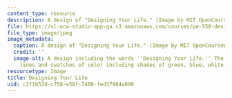 ```yaml
---
content_type: resource
description: A design of "Designing Your Life." (Image by MIT OpenCourseWare.)
file: https://ol-ocw-studio-app-qa.s3.amazonaws.com/courses/pe-550-designing-your-life-spring-2009/c2f1b52dc758e58f7400fed37984a090_pe-550s09-th.jpg
file_type: image/jpeg
image_metadata:
  caption: A design of "Designing Your Life." (Image by MIT OpenCourseWare.)
  credit: ''
  image-alt: A design including the words ''Designing Your Life.'' The design contains
    lines and swatches of color including shades of green, blue, white, and black.
resourcetype: Image
title: Designing Your Life
uid: c2f1b52d-c758-e58f-7400-fed37984a090
---
```

